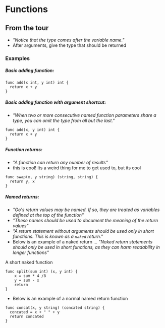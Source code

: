 # Functions

## From the tour
- *"Notice that the type comes after the variable name."*
- After arguments, give the type that should be returned

### Examples

##### Basic adding function:

```
func add(x int, y int) int {
  return x + y
}
```

##### Basic adding function with argument shortcut:

- *"When two or more consecutive named function parameters share a type, you can omit the type from all but the last."*

```
func add(x, y int) int {
  return x + y
}
```

##### Function returns:

- *"A function can return any number of results"*
- this is cool! Its a weird thing for me to get used to, but its cool

```
func swap(x, y string) (string, string) {
  return y, x
}
```

##### Named returns:

- *"Go's return values may be named. If so, they are treated as variables defined at the top of the function"*
- *"These names should be used to document the meaning of the return values"*
- *"A return statement without arguments should be used only in short functions. This is known as a `naked` return."*
- Below is an example of a naked return ... *"Naked return statements should only be used in short functions, as they can harm readability in longer functions"*

A short naked function
```
func split(sum int) (x, y int) {
    x = sum * 4 /8
    y = sum - x
    return
}
```

- Below is an example of a normal named return function
```
func concat(x, y string) (concated string) {
  concated = x + " " + y
  return concated
}
```
